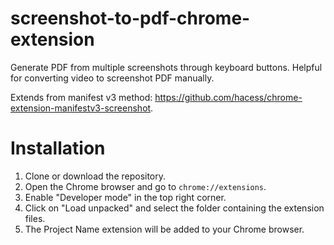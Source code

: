 # screenshot-to-pdf-chrome-extension
Generate PDF from multiple screenshots through keyboard buttons. Helpful for converting video to screenshot PDF manually.

Extends from manifest v3 method: https://github.com/hacess/chrome-extension-manifestv3-screenshot.

# Installation
1. Clone or download the repository.
2. Open the Chrome browser and go to `chrome://extensions`.
3. Enable "Developer mode" in the top right corner.
4. Click on "Load unpacked" and select the folder containing the extension files.
5. The Project Name extension will be added to your Chrome browser.

